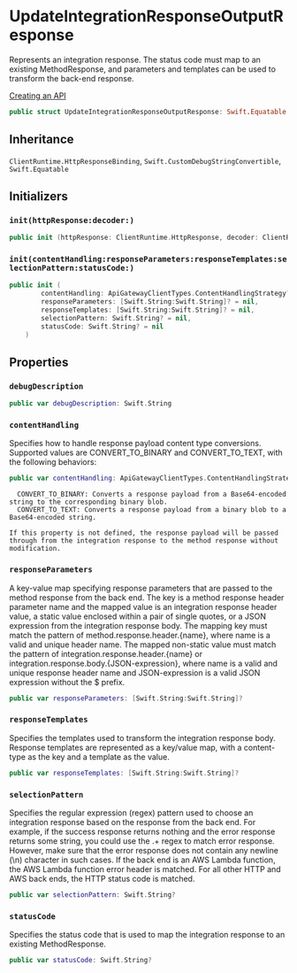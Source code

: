 # UpdateIntegrationResponseOutputResponse

Represents an integration response. The status code must map to an existing MethodResponse, and parameters and templates can be used to transform the back-end response.

<div class="seeAlso">
<a href="https:​//docs.aws.amazon.com/apigateway/latest/developerguide/how-to-create-api.html">Creating an API
</div>

``` swift
public struct UpdateIntegrationResponseOutputResponse: Swift.Equatable 
```

## Inheritance

`ClientRuntime.HttpResponseBinding`, `Swift.CustomDebugStringConvertible`, `Swift.Equatable`

## Initializers

### `init(httpResponse:decoder:)`

``` swift
public init (httpResponse: ClientRuntime.HttpResponse, decoder: ClientRuntime.ResponseDecoder? = nil) throws 
```

### `init(contentHandling:responseParameters:responseTemplates:selectionPattern:statusCode:)`

``` swift
public init (
        contentHandling: ApiGatewayClientTypes.ContentHandlingStrategy? = nil,
        responseParameters: [Swift.String:Swift.String]? = nil,
        responseTemplates: [Swift.String:Swift.String]? = nil,
        selectionPattern: Swift.String? = nil,
        statusCode: Swift.String? = nil
    )
```

## Properties

### `debugDescription`

``` swift
public var debugDescription: Swift.String 
```

### `contentHandling`

Specifies how to handle response payload content type conversions. Supported values are CONVERT\_TO\_BINARY and CONVERT\_TO\_TEXT, with the following behaviors:​

``` swift
public var contentHandling: ApiGatewayClientTypes.ContentHandlingStrategy?
```

``` 
  CONVERT_TO_BINARY: Converts a response payload from a Base64-encoded string to the corresponding binary blob.
  CONVERT_TO_TEXT: Converts a response payload from a binary blob to a Base64-encoded string.

If this property is not defined, the response payload will be passed through from the integration response to the method response without modification.
```

### `responseParameters`

A key-value map specifying response parameters that are passed to the method response from the back end.
The key is a method response header parameter name and the mapped value is an integration response header value, a static value enclosed within a pair of single quotes, or a JSON expression from the integration response body. The mapping key must match the pattern of method.response.header.{name}, where name is a valid and unique header name. The mapped non-static value must match the pattern of integration.response.header.{name} or integration.response.body.{JSON-expression}, where name is a valid and unique response header name and JSON-expression is a valid JSON expression without the $ prefix.

``` swift
public var responseParameters: [Swift.String:Swift.String]?
```

### `responseTemplates`

Specifies the templates used to transform the integration response body. Response templates are represented as a key/value map, with a content-type as the key and a template as the value.

``` swift
public var responseTemplates: [Swift.String:Swift.String]?
```

### `selectionPattern`

Specifies the regular expression (regex) pattern used to choose an integration response based on the response from the back end. For example, if the success response returns nothing and the error response returns some string, you could use the .+ regex to match error response. However, make sure that the error response does not contain any newline (\\n) character in such cases. If the back end is an AWS Lambda function, the AWS Lambda function error header is matched. For all other HTTP and AWS back ends, the HTTP status code is matched.

``` swift
public var selectionPattern: Swift.String?
```

### `statusCode`

Specifies the status code that is used to map the integration response to an existing MethodResponse.

``` swift
public var statusCode: Swift.String?
```
